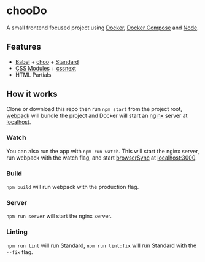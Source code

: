 # chooDo
A small frontend focused project using [Docker](https://www.docker.com/), [Docker Compose](https://docs.docker.com/compose/) and [Node](https://nodejs.org/en/).

## Features
* [Babel](https://babeljs.io/) + [choo](https://github.com/yoshuawuyts/choo) + [Standard](https://standardjs.com/)
* [CSS Modules](https://github.com/css-modules/css-modules) + [cssnext](http://cssnext.io/)
* HTML Partials

## How it works
Clone or download this repo then run `npm start` from the project root, [webpack](https://webpack.github.io/) will bundle the project and Docker will start an [nginx](https://nginx.org/en/) server at [localhost](http://localhost).

### Watch
You can also run the app with `npm run watch`. This will start the nginx server, run webpack with the watch flag, and start [browserSync](https://www.browsersync.io/) at [localhost:3000](http://localhost:3000).

### Build
`npm build` will run webpack with the production flag.

### Server
`npm run server` will start the nginx server.

### Linting
`npm run lint` will run Standard, `npm run lint:fix` will run Standard with the `--fix` flag.
